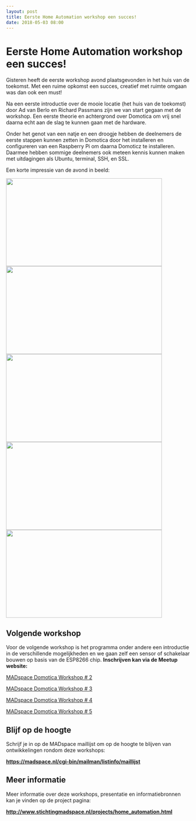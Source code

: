 ```yaml
---
layout: post
title: Eerste Home Automation workshop een succes!
date: 2018-05-03 08:00
---
```


# Eerste Home Automation workshop een succes!

Gisteren heeft de eerste workshop avond plaatsgevonden in het huis van de toekomst.
Met een ruime opkomst een succes, creatief met ruimte omgaan was dan ook een must!

Na een eerste introductie over de mooie locatie (het huis van de toekomst) door Ad van Berlo en Richard Passmans zijn we van start gegaan met de workshop.
Een eerste theorie en achtergrond over Domotica om vrij snel daarna echt aan de slag te kunnen gaan met de hardware.

Onder het genot van een natje en een droogje hebben de deelnemers de eerste stappen kunnen zetten in Domotica door het installeren en configureren van een Raspberry Pi om daarna Domoticz te installeren.
Daarmee hebben sommige deelnemers ook meteen kennis kunnen maken met uitdagingen als Ubuntu, terminal, SSH, en SSL.

Een korte impressie van de avond in beeld:

<img class="img-responsive" src="http://www.stichtingmadspace.nl/assets/img/Home_Automation_workshop1-1.jpg" height="240" width="427">

<img class="img-responsive" src="http://www.stichtingmadspace.nl/assets/img/Home_Automation_workshop1-2.jpg" height="240" width="427">

<img class="img-responsive" src="http://www.stichtingmadspace.nl/assets/img/Home_Automation_workshop1-3.jpg" height="240" width="427">

<img class="img-responsive" src="http://www.stichtingmadspace.nl/assets/img/Home_Automation_workshop1-4.jpg" height="240" width="427">

<img class="img-responsive" src="http://www.stichtingmadspace.nl/assets/img/Home_Automation_workshop1-5.jpg" height="240" width="427">

## Volgende workshop

Voor de volgende workshop is het programma onder andere een introductie in de verschillende mogelijkheden en we gaan zelf een sensor of schakelaar bouwen op basis van de ESP8266 chip.
<b>Inschrijven kan via de Meetup website:</b>

<a href="https://www.meetup.com/nl-NL/MADspace/events/250249942/">MADspace Domotica Workshop # 2</a>

<a href="https://www.meetup.com/nl-NL/MADspace/events/250249954/">MADspace Domotica Workshop # 3</a>

<a href="https://www.meetup.com/nl-NL/MADspace/events/250249961/">MADspace Domotica Workshop # 4</a>

<a href="https://www.meetup.com/nl-NL/MADspace/events/250249965/">MADspace Domotica Workshop # 5</a>

## Blijf op de hoogte

Schrijf je in op de MADspace maillijst om op de hoogte te blijven van ontwikkelingen rondom deze workshops:

<b><a href="https://madspace.nl/cgi-bin/mailman/listinfo/maillijst">https://madspace.nl/cgi-bin/mailman/listinfo/maillijst</a></b>

## Meer informatie

Meer informatie over deze workshops, presentatie en informatiebronnen kan je vinden op de project pagina:

<b><a href="http://www.stichtingmadspace.nl/projects/home_automation.html">http://www.stichtingmadspace.nl/projects/home_automation.html</a></b>
